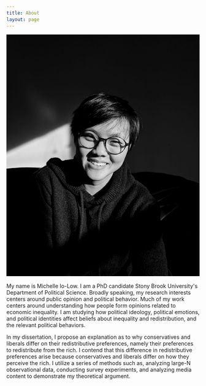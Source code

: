 ```yaml
---
title: About
layout: page
---
```

![Profile Image](/assets/images/profile3.jpg)

<p>My name is Michelle Io-Low. I am a PhD candidate Stony Brook University's Department of Political Science. Broadly speaking, my research interests centers around public opinion and political behavior. Much of my work centers around understanding how people form opinions related to economic inequality. I am studying how political ideology, political emotions, and political identities affect beliefs about inequality and redistribution, and the relevant political behaviors.</p> 

<p>In my dissertation, I propose an explanation as to why conservatives and liberals differ on their redistributive preferences, namely their preferences to redistribute from the rich. I contend that this difference in redistributive preferences arise because conservatives and liberals differ on how they perceive the rich. I utilize a series of methods such as, analyzing large-N observational data, conducting survey experiments, and analyzing media content to demonstrate my theoretical argument. </p>
